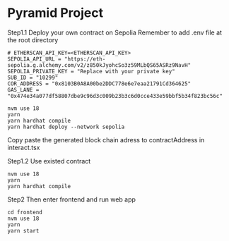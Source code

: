 # Pyramid Project

Step1.1 Deploy your own contract on Sepolia
Remember to add .env file at the root directory
```shell
# ETHERSCAN_API_KEY=<ETHERSCAN_API_KEY>
SEPOLIA_API_URL = "https://eth-sepolia.g.alchemy.com/v2/z850kJyohcSo3z59MLbQS65ASRz9NavH"
SEPOLIA_PRIVATE_KEY = "Replace with your private key"
SUB_ID = "10299"
COR_ADDRESS = "0x8103B0A8A00be2DDC778e6e7eaa21791Cd364625"
GAS_LANE = "0x474e34a077df58807dbe9c96d3c009b23b3c6d0cce433e59bbf5b34f823bc56c"
```

```shell
nvm use 18
yarn
yarn hardhat compile
yarn hardhat deploy --network sepolia
```
Copy paste the generated block chain adress to contractAddress in interact.tsx

Step1.2 Use existed contract
```shell
nvm use 18
yarn
yarn hardhat compile
```

Step2
Then enter frontend and run web app

```shell
cd frontend
nvm use 18
yarn
yarn start
```
